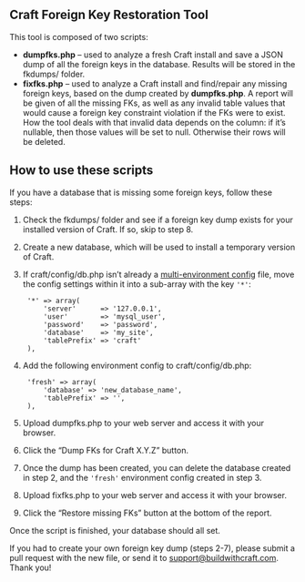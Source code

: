 Craft Foreign Key Restoration Tool
----------------------------------

This tool is composed of two scripts:

* **dumpfks.php** – used to analyze a fresh Craft install and save a JSON dump
  of all the foreign keys in the database. Results will be stored in the
  fkdumps/ folder.
* **fixfks.php** – used to analyze a Craft install and find/repair any missing
  foreign keys, based on the dump created by **dumpfks.php**. A report will be
  given of all the missing FKs, as well as any invalid table values that would
  cause a foreign key constraint violation if the FKs were to exist. How the
  tool deals with that invalid data depends on the column: if it’s nullable,
  then those values will be set to null. Otherwise their rows will be deleted.

## How to use these scripts

If you have a database that is missing some foreign keys, follow these steps:

1. Check the fkdumps/ folder and see if a foreign key dump exists for your
   installed version of Craft. If so, skip to step 8.
2. Create a new database, which will be used to install a temporary version of
   Craft.
3. If craft/config/db.php isn’t already a [multi-environment config] file, move
   the config settings within it into a sub-array with the key `'*'`:

        '*' => array(
            'server'      => '127.0.0.1',
            'user'        => 'mysql_user',
            'password'    => 'password',
            'database'    => 'my_site',
            'tablePrefix' => 'craft'
        ),

4. Add the following environment config to craft/config/db.php:

        'fresh' => array(
            'database' => 'new_database_name',
            'tablePrefix' => '',
        ),

5. Upload dumpfks.php to your web server and access it with your browser.
6. Click the “Dump FKs for Craft X.Y.Z” button.
7. Once the dump has been created, you can delete the database created in step
   2, and the `'fresh'` environment config created in step 3.
8. Upload fixfks.php to your web server and access it with your browser.
9. Click the “Restore missing FKs” button at the bottom of the report.

Once the script is finished, your database should all set.

If you had to create your own foreign key dump (steps 2-7), please submit a pull
request with the new file, or send it to support@buildwithcraft.com. Thank you!

[multi-environment config]: http://buildwithcraft.com/docs/multi-environment-configs